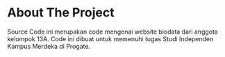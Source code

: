 # About The Project

Source Code ini merupakan code mengenai website biodata dari anggota kelompok 13A. Code ini dibuat untuk memenuhi tugas Studi Independen Kampus Merdeka di Progate.
